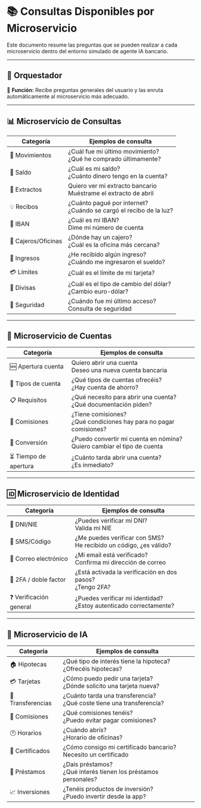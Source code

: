 # 📚 Consultas Disponibles por Microservicio

Este documento resume las preguntas que se pueden realizar a cada microservicio dentro del entorno simulado de agente IA bancario.

---

## 🧠 Orquestador

🔗 **Función:** Recibe preguntas generales del usuario y las enruta automáticamente al microservicio más adecuado.

---

## 📊 Microservicio de Consultas

| Categoría         | Ejemplos de consulta                                                    |
|-------------------|--------------------------------------------------------------------------|
| 💸 Movimientos     | ¿Cuál fue mi último movimiento?<br>¿Qué he comprado últimamente?        |
| 🏦 Saldo           | ¿Cuál es mi saldo?<br>¿Cuánto dinero tengo en la cuenta?               |
| 📄 Extractos       | Quiero ver mi extracto bancario<br>Muéstrame el extracto de abril      |
| 💡 Recibos         | ¿Cuánto pagué por internet?<br>¿Cuándo se cargó el recibo de la luz?   |
| 🔢 IBAN            | ¿Cuál es mi IBAN?<br>Dime mi número de cuenta                          |
| 📍 Cajeros/Oficinas| ¿Dónde hay un cajero?<br>¿Cuál es la oficina más cercana?              |
| 📨 Ingresos        | ¿He recibido algún ingreso?<br>¿Cuándo me ingresaron el sueldo?         |
| 💳 Límites         | ¿Cuál es el límite de mi tarjeta?                                       |
| 💱 Divisas         | ¿Cuál es el tipo de cambio del dólar?<br>¿Cambio euro-dólar?            |
| 🔐 Seguridad       | ¿Cuándo fue mi último acceso?<br>Consulta de seguridad                  |

---

## 🏦 Microservicio de Cuentas

| Categoría            | Ejemplos de consulta                                                     |
|----------------------|--------------------------------------------------------------------------|
| 🆕 Apertura cuenta    | Quiero abrir una cuenta<br>Deseo una nueva cuenta bancaria              |
| 📘 Tipos de cuenta    | ¿Qué tipos de cuentas ofrecéis?<br>¿Hay cuenta de ahorro?              |
| 📋 Requisitos         | ¿Qué necesito para abrir una cuenta?<br>¿Qué documentación piden?      |
| 🧾 Comisiones         | ¿Tiene comisiones?<br>¿Qué condiciones hay para no pagar comisiones?   |
| 🔄 Conversión         | ¿Puedo convertir mi cuenta en nómina?<br>Quiero cambiar el tipo de cuenta |
| ⏳ Tiempo de apertura | ¿Cuánto tarda abrir una cuenta?<br>¿Es inmediato?                      |

---

## 🆔 Microservicio de Identidad

| Categoría               | Ejemplos de consulta                                                      |
|-------------------------|---------------------------------------------------------------------------|
| 🪪 DNI/NIE               | ¿Puedes verificar mi DNI?<br>Valida mi NIE                               |
| 📱 SMS/Código            | ¿Me puedes verificar con SMS?<br>He recibido un código, ¿es válido?     |
| 📧 Correo electrónico    | ¿Mi email está verificado?<br>Confirma mi dirección de correo           |
| 🔐 2FA / doble factor    | ¿Está activada la verificación en dos pasos?<br>¿Tengo 2FA?             |
| ❓ Verificación general  | ¿Puedes verificar mi identidad?<br>¿Estoy autenticado correctamente?    |

---

## 🤖 Microservicio de IA

| Categoría             | Ejemplos de consulta                                                        |
|------------------------|------------------------------------------------------------------------------|
| 🏠 Hipotecas           | ¿Qué tipo de interés tiene la hipoteca?<br>¿Ofrecéis hipotecas?             |
| 💳 Tarjetas            | ¿Cómo puedo pedir una tarjeta?<br>¿Dónde solicito una tarjeta nueva?        |
| 💸 Transferencias      | ¿Cuánto tarda una transferencia?<br>¿Qué coste tiene una transferencia?     |
| 📑 Comisiones          | ¿Qué comisiones tenéis?<br>¿Puedo evitar pagar comisiones?                  |
| 🕐 Horarios            | ¿Cuándo abrís?<br>¿Horario de oficinas?                                     |
| 📄 Certificados        | ¿Cómo consigo mi certificado bancario?<br>Necesito un certificado           |
| 💼 Préstamos           | ¿Dais préstamos?<br>¿Qué interés tienen los préstamos personales?           |
| 📈 Inversiones         | ¿Tenéis productos de inversión?<br>¿Puedo invertir desde la app?            |
